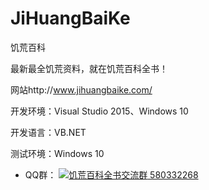 # JiHuangBaiKe
饥荒百科

最新最全饥荒资料，就在饥荒百科全书！

网站http://www.jihuangbaike.com/ 

开发环境：Visual Studio 2015、Windows 10

开发语言：VB.NET

测试环境：Windows 10

- QQ群： <a target="_blank" href="http://shang.qq.com/wpa/qunwpa?idkey=79bf71c5232fb608d5cf56a0b324c960904ac5911ea321faa0b13e5afdef0d5f"><img border="0" src="http://pub.idqqimg.com/wpa/images/group.png" alt="饥荒百科全书交流群" title="饥荒百科全书交流群"> 580332268</a>

